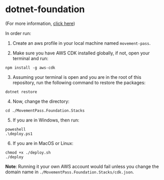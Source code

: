 # dotnet-foundation

(For more information, [click here](https://github.com/movement-pass/movement-pass.github.io/foundation.md))

In order run:

1. Create an aws profile  in your local machine named `movement-pass`.

2. Make sure you have AWS CDK installed globally, if not, open your terminal and run:
```shell
npm install -g aws-cdk
```
3. Assuming your terminal is open and you are in the root of this repository, run the following command to restore the packages:
```shell
dotnet restore
```
4. Now, change the directory:
```shell
cd ./MovementPass.Foundation.Stacks
```
5. If you are in Windows, then run:
```
poweshell
.\deploy.ps1
```
6. If you are in MacOS or Linux:
```
chmod +x ./deploy.sh
./deploy
```
**Note**: Running it your own AWS account would fail unless you change the domain name in `./MovementPass.Foundation.Stacks/cdk.json`.
